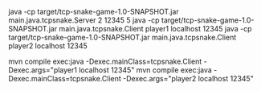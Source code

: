 java -cp target/tcp-snake-game-1.0-SNAPSHOT.jar main.java.tcpsnake.Server 2 12345 5 
java -cp target/tcp-snake-game-1.0-SNAPSHOT.jar main.java.tcpsnake.Client player1 localhost 12345
java -cp target/tcp-snake-game-1.0-SNAPSHOT.jar main.java.tcpsnake.Client player2 localhost 12345

mvn compile exec:java -Dexec.mainClass=tcpsnake.Client -Dexec.args="player1 localhost 12345"
mvn compile exec:java -Dexec.mainClass=tcpsnake.Client -Dexec.args="player2 localhost 12345"